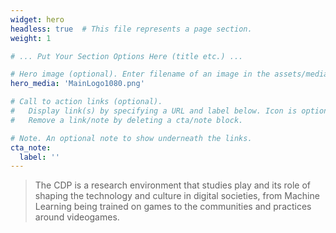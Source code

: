 ```yaml
---
widget: hero
headless: true  # This file represents a page section.
weight: 1

# ... Put Your Section Options Here (title etc.) ...

# Hero image (optional). Enter filename of an image in the assets/media/ folder.
hero_media: 'MainLogo1080.png'

# Call to action links (optional).
#   Display link(s) by specifying a URL and label below. Icon is optional for `cta`.
#   Remove a link/note by deleting a cta/note block.

# Note. An optional note to show underneath the links.
cta_note:
  label: ''
---
```

> The CDP is a research environment that studies play and its role of shaping the technology and culture in digital societies, from Machine Learning being trained on games to the communities and practices around videogames.
